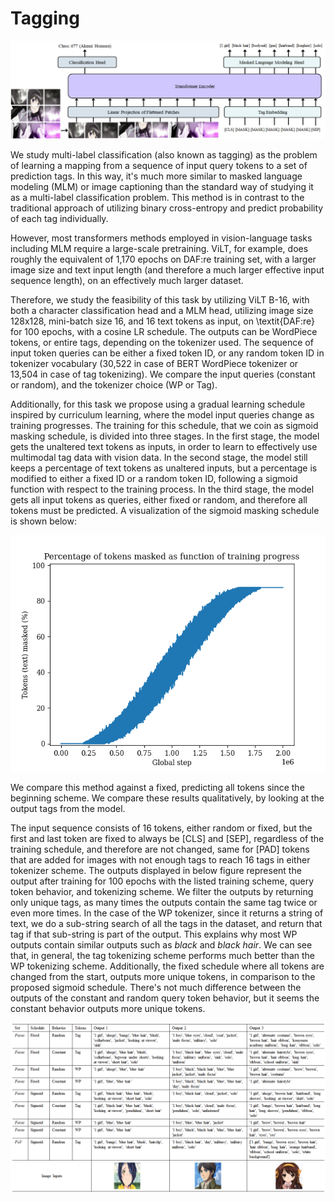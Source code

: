 # Tagging
![](./classification_tagging/data_exploration/figures/AnimesionSystemDiagramRT.png)

We study multi-label classification (also known as tagging) as the problem of learning a mapping 
from a sequence of input query tokens to a set of prediction tags. In this way, it's much more similar to masked language modeling (MLM) or image captioning than the standard way of studying it as a multi-label classification problem. This method is in contrast to the traditional approach of utilizing binary cross-entropy and predict probability of each tag individually.

However, most transformers methods employed in vision-language tasks including MLM require a large-scale pretraining. ViLT, for example, does roughly the equivalent of 1,170 epochs on DAF:re training set, with a larger image size and text input length (and therefore a much larger effective input sequence length), on an effectively much larger dataset.

Therefore, we study the feasibility of this task by utilizing ViLT B-16, with both a character classification head and a MLM head, utilizing image size 128x128, mini-batch size 16, and 16 text tokens as input, on \textit{DAF:re} for 100 epochs, with a cosine LR schedule. The outputs can be WordPiece tokens, or entire tags, depending on the tokenizer used. The sequence of input token queries can be either a fixed token ID, or any random token ID in tokenizer vocabulary (30,522 in case of BERT WordPiece tokenizer or 13,504 in case of tag tokenizing). We compare the input queries (constant or random), and the tokenizer choice (WP or Tag).

Additionally, for this task we propose using a gradual learning schedule inspired by curriculum learning, where the model input queries change as training progresses. The training for this schedule, that we coin as sigmoid masking schedule, is divided into three stages. In the first stage, the model gets the unaltered text tokens as inputs, in order to learn to effectively use multimodal tag data with vision data. In the second stage, the model still keeps a percentage of text tokens as unaltered inputs, but a percentage is modified to either a fixed ID or a random token ID, following a sigmoid function with respect to the training process. In the third stage, the model gets all input tokens as queries, either fixed or random, and therefore all tokens must be predicted. A visualization of the sigmoid masking schedule is shown below:

![](./data_exploration/figures/mask_sigmoid.png)

We compare this method against a fixed, predicting all tokens since the beginning scheme. We compare these results qualitatively, by looking at the output tags from the model.

The input sequence consists of 16 tokens, either random or fixed, but the first and last token are fixed to always be [CLS] and [SEP], regardless of the training schedule, and therefore are not changed, same for [PAD] tokens that are added for images with not enough tags to reach 16 tags in either tokenizer scheme. The outputs displayed in below figure represent the output after training for 100 epochs with the listed training scheme, query token behavior, and tokenizing scheme. We filter the outputs by returning only unique tags, as many times the outputs contain the same tag twice or even more times. In the case of the WP tokenizer, since it returns a string of text, we do a sub-string search of all the tags in the dataset, and return that tag if that sub-string is part of the output. This explains why most WP outputs contain similar outputs such as *black* and *black hair*. We can see that, in general, the tag tokenizing scheme performs much better than the WP tokenizing scheme. Additionally, the fixed schedule where all tokens are changed from the start, outputs more unique tokens, in comparison to the proposed sigmoid schedule. There's not much difference between the outputs of the constant and random query token behavior, but it seems the constant behavior outputs more unique tokens.

![](./data_exploration/figures/TagSample.png)